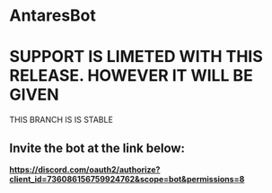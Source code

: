# AntaresBot
# SUPPORT IS LIMETED WITH THIS RELEASE. HOWEVER IT WILL BE GIVEN
THIS BRANCH IS IS STABLE

## Invite the bot at the link below:
**https://discord.com/oauth2/authorize?client_id=736086156759924762&scope=bot&permissions=8**
